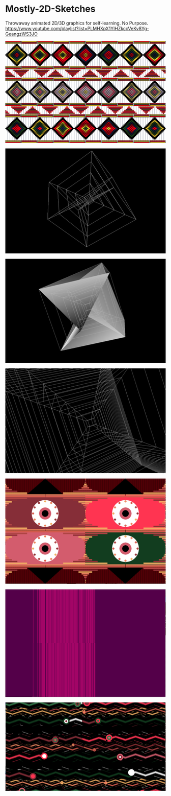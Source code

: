 # Mostly-2D-Sketches

Throwaway animated 2D/3D graphics for self-learning.
No Purpose. https://www.youtube.com/playlist?list=PLMHXpX1YlHZkccVeKv8Yg-GeangzWS3JO

![blocks](/img/blocks.png)

![cubeinacube](/img/cubeinacube.png)

![glitch_cube](/img/glitch_cube.png)

![infinty_cube](/img/infinty_cube.png)

![24_08_18](/img/24_08_18.png)

![whoknows](/img/whoknows.png)

![sinecircles](/img/sinecircles.png)
